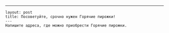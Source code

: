 ---
	layout: post 
	title: Посоветуйте, срочно нужен Горячие пирожки! 
	--- 
	Напишите адреса, где можно приобрести Горячие пирожки.